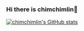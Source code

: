 ### Hi there is chimchimlin👋


[![chimchimlin's GitHub stats](https://github-readme-stats.vercel.app/api?username=chimchimlin)](https://github.com/anuraghazra/github-readme-stats)



<!--
Here are some ideas to get you started:
**chimchimlin/chimchimlin** is a ✨ _special_ ✨ repository because its `README.md` (this file) appears on your GitHub profile.



- 🔭 I’m currently working on ...
- 🌱 I’m currently learning ...
- 👯 I’m looking to collaborate on ...
- 🤔 I’m looking for help with ...
- 💬 Ask me about ...
- 📫 How to reach me: ...
- 😄 Pronouns: ...
- ⚡ Fun fact: ...
-->
